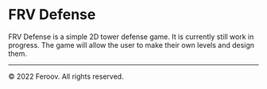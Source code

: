 # FRV Defense

FRV Defense is a simple 2D tower defense game. It is currently still work in progress.
The game will allow the user to make their own levels and design them.

-----------------

© 2022 Feroov. All rights reserved.
